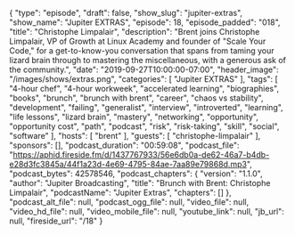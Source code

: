 {
  "type": "episode",
  "draft": false,
  "show_slug": "jupiter-extras",
  "show_name": "Jupiter EXTRAS",
  "episode": 18,
  "episode_padded": "018",
  "title": "Christophe Limpalair",
  "description": "Brent joins Christophe Limpalair, VP of Growth at Linux Academy and founder of \"Scale Your Code,\" for a get-to-know-you conversation that spans from taming your lizard brain through to mastering the miscellaneous, with a generous ask of the community.",
  "date": "2019-09-27T10:00:00-07:00",
  "header_image": "/images/shows/extras.png",
  "categories": [
    "Jupiter EXTRAS"
  ],
  "tags": [
    "4-hour chef",
    "4-hour workweek",
    "accelerated learning",
    "biographies",
    "books",
    "brunch",
    "brunch with brent",
    "career",
    "chaos vs stability",
    "development",
    "failing",
    "generalist",
    "interview",
    "introverted",
    "learning",
    "life lessons",
    "lizard brain",
    "mastery",
    "networking",
    "opportunity",
    "opportunity cost",
    "path",
    "podcast",
    "risk",
    "risk-taking",
    "skill",
    "social",
    "software"
  ],
  "hosts": [
    "brent"
  ],
  "guests": [
    "christophe-limpalair"
  ],
  "sponsors": [],
  "podcast_duration": "00:59:08",
  "podcast_file": "https://aphid.fireside.fm/d/1437767933/56e6db0a-de62-46a7-b4db-e28d3fc3845a/44f1a23d-4e69-4795-84ae-7aa89e79868d.mp3",
  "podcast_bytes": 42578546,
  "podcast_chapters": {
    "version": "1.1.0",
    "author": "Jupiter Broadcasting",
    "title": "Brunch with Brent: Christophe Limpalair",
    "podcastName": "Jupiter Extras",
    "chapters": []
  },
  "podcast_alt_file": null,
  "podcast_ogg_file": null,
  "video_file": null,
  "video_hd_file": null,
  "video_mobile_file": null,
  "youtube_link": null,
  "jb_url": null,
  "fireside_url": "/18"
}

